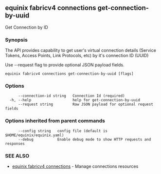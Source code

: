 ## equinix fabricv4 connections get-connection-by-uuid

Get Connection by ID

### Synopsis

The API provides capability to get user's virtual connection details (Service Tokens, Access Points, Link Protocols, etc) by it's connection ID (UUID)

Use --request flag to provide optional JSON payload fields.

```
equinix fabricv4 connections get-connection-by-uuid [flags]
```

### Options

```
      --connection-id string   Connection Id (required)
  -h, --help                   help for get-connection-by-uuid
      --request string         Raw JSON payload for optional request fields
```

### Options inherited from parent commands

```
      --config string   config file (default is $HOME/equinix/equinix.yaml)
      --debug           Enable debug mode to show HTTP requests and responses
```

### SEE ALSO

* [equinix fabricv4 connections](equinix_fabricv4_connections.md)	 - Manage connections resources


